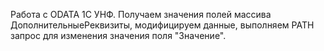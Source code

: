 Работа с ODATA 1C УНФ. Получаем значения полей массива ДополнительныеРеквизиты, модифицируем данные, выполняем PATH запрос для изменения значения поля "Значение".
